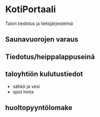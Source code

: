 # KotiPortaali
Talon tiedotus ja tietojärjestelmä


## Saunavuorojen varaus
## Tiedotus/heippalappuseinä
## taloyhtiön kulutustiedot
- sähkö ja vesi
- spot hinta
## huoltopyyntölomake
